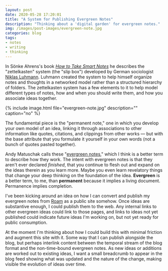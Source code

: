```yaml
---
layout: post
date: 2020-05-28 17:20:01
title: "A System for Publishing Evergreen Notes"
description: "Thinking about a 'digital garden' for evergreen notes."
img: /images/post-images/evergreen-note.jpg
categories: blog
tags:
- notes
- writing
- thinking
---
```


In Sönke Ahrens's book _[How to Take Smart Notes](/book/ahrens-how-to-take-smart-notes/ "How to Take Smart Notes")_ he describes the "zettelkasten" system (the "slip box") developed by German sociologist [Niklas Luhmann](https://en.wikipedia.org/wiki/Niklas_Luhmann "Niklas Luhmann"). Luhmann created the system to help himself organize notes and thoughts in a networked model rather than a structured hierarchy of folders. The zettelkasten system has a few elements to it to help model different types of notes, how and when you should write them, and how you associate ideas together.

{% include image.html file="evergreen-note.jpg" description="" caption="no" %}

The fundamental piece is the "permanent note," one in which you develop your own model of an idea, linking it through associations to other information like quotes, citations, and clippings from other works — but with the base attribute that you formulate it yourself in your own words (not a bunch of quotes pasted together).

Andy Matuschak calls these "[evergreen notes](https://notes.andymatuschak.org/Evergreen_notes "Evergreen notes")," which I think is a better term to describe how they work. The intent with evergreen notes is that they aren't ever declared _finished_, that you continue to flesh out and expand on the ideas therein as you learn more. Maybe you even learn revelatory things that change your deep thinking on the foundation of the idea. **Evergreen** is a better term, to me, than **permanent** because it implies a living document. Permanence implies completion.

I've been kicking around an idea on how I can convert and publish my evergreen notes from [Roam](https://roamresearch.com/ "Roam") as a public site somehow. Once ideas are substantive enough, I could publish them to the web. Any internal links to other evergreen ideas could link to those pages, and links to ideas not yet published could indicate future ideas I'm working on, but not yet ready for public consumption.

At the moment I'm thinking about how I could build this with minimal friction and augment this site with it. Some way that I can publish alongside the blog, but perhaps interlink content between the temporal stream of the blog format and the non-time-bound evergreen notes. As new ideas or additions are worked out to existing ideas, I want a small breadcrumb to appear in the blog feed showing what was updated and the nature of the change, making visible the evolution of ideas over time.
